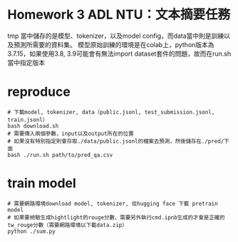 # Homework 3 ADL NTU：文本摘要任務
tmp 當中儲存的是模型、tokenizer，以及model config，而data當中則是訓練以及預測所需要的資料集。
模型原始訓練的環境是在colab上，python版本為3.7.15，如果使用3.8, 3.9可能會有無法import dataset套件的問題，故而在run.sh當中指定版本

# reproduce
```shell
# 下載model, tokenizer, data（public.jsonl, test_submission.jsonl, train.jsonl）
bash download.sh
# 需要傳入兩個參數，input以及output所在的位置
# 如果沒有特別指定則會存取./data/public.jsonl的檔案去預測，然後儲存在./pred/下面
bash ./run.sh path/to/pred_qa.csv
```

# train model
```shell
# 需要網路環境download model, tokenizer, 從hugging face 下載 pretrain model
# 如果要檢驗生成hightlight的rouge分數，需要另外執行cmd.ipnb生成的才會是正確的tw_rouge分數（需要網路環境以下載data.zip）
python ./sum.py
```

